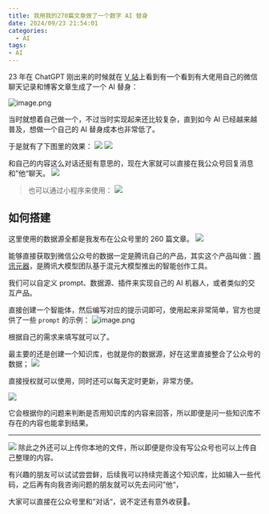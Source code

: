 ```yaml
---
title: 我用我的270篇文章做了一个数字 AI 替身
date: 2024/09/23 21:54:01
categories:
  - AI
tags:
- AI
---
```


23 年在 ChatGPT 刚出来的时候就在 [V 站](https://www.v2ex.com/t/931521)上看到有一个看到有大佬用自己的微信聊天记录和博客文章生成了一个 AI 替身：
<!--more-->
![image.png](https://s2.loli.net/2024/09/23/7xPdy54cIEm6pnR.png)


当时就想着自己做一个，不过当时实现起来还比较复杂，直到如今 AI 已经越来越普及，想做一个自己的 AI 替身成本也非常低了。

于是就有了下图里的效果：
![](https://s2.loli.net/2024/09/23/vmJhURZKsg96yaY.png)
![](https://s2.loli.net/2024/09/23/tOzlgqvEMdm6LFo.png)

和自己的内容这么对话还挺有意思的，现在大家就可以直接在我公众号回复消息和”他“聊天。
![](https://s2.loli.net/2024/09/23/7CiykumvIdALDZe.jpg)


> 也可以通过小程序来使用：
![](https://s2.loli.net/2024/09/23/9bdLkeP6XGorKAJ.png)


## 如何搭建
这里使用的数据源全都是我发布在公众号里的 260 篇文章。
![](https://s2.loli.net/2024/09/23/NWae9gRJbPHO6M8.png)


能够直接获取到微信公众号的数据一定是腾讯自己的产品，其实这个产品叫做：[腾讯元器](https://yuanqi.tencent.com/)，是腾讯大模型团队基于混元大模型推出的智能创作工具。


我们可以自定义 prompt、数据源、插件来实现自己的 AI 机器人，或者类似的交互产品。

直接创建一个智能体，然后编写对应的提示词即可，使用起来非常简单，官方也提供了一些 `prompt` 的示例：
![image.png](https://s2.loli.net/2024/09/23/sOhwLG28i9qTcBz.png)

根据自己的需求来填写就可以了。

最主要的还是创建一个知识库，也就是你的数据源，好在这里直接整合了公众号的数据；
![](https://s2.loli.net/2024/09/23/sXALurKi5BRET23.png)


直接授权就可以使用，同时还可以每天定时更新，非常方便。

![](https://s2.loli.net/2024/09/23/TEJZ56MNCBV3aLh.png)


它会根据你的问题来判断是否用知识库的内容来回答，所以即便是问一些知识库不存在的内容也能拿到结果。

---

![](https://s2.loli.net/2024/09/23/AJbU4s1FXq7rSxO.png)
除此之外还可以上传你本地的文件，所以即便是你没有写公众号也可以上传自己整理的内容。


有兴趣的朋友可以试试尝尝鲜，后续我可以持续完善这个知识库，比如输入一些代码，之后再有向我咨询问题的朋友就可以先去问问”他“，

大家可以直接在公众号里和”对话“，说不定还有意外收获🐶。